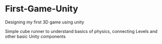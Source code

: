 # First-Game-Unity
Designing my first 3D game using unity 

Simple cube runner to understand basics of physics, connecting Levels and other basic Unity components

